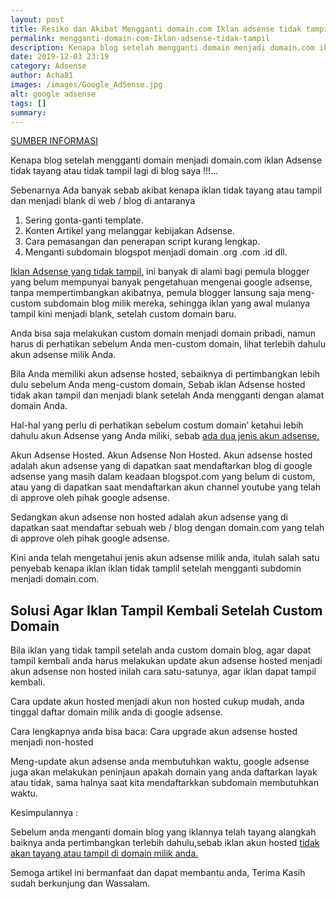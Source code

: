 ```yaml
---
layout: post
title: Resiko dan Akibat Mengganti domain.com Iklan adsense tidak tampil
permalink: mengganti-domain-com-Iklan-adsense-tidak-tampil
description: Kenapa blog setelah mengganti domain menjadi domain.com iklan Adsense tidak tayang atau tidak tampil lagi di blog saya !!!...
date: 2019-12-03 23:19
category: Adsense
author: Acha81
images: /images/Google_AdSense.jpg
alt: google adsense
tags: []
summary: 
---
```

[SUMBER INFORMASI](https://arazseo.blogspot.com/2019/11/iklan-adsense-tidak-tampil.html)

Kenapa blog setelah mengganti domain menjadi domain.com iklan Adsense tidak tayang atau tidak tampil lagi di blog saya !!!...

Sebenarnya Ada banyak sebab akibat kenapa iklan tidak tayang atau tampil dan menjadi blank di web / blog di antaranya

1. Sering gonta-ganti template.
2. Konten Artikel yang melanggar kebijakan Adsense.
3. Cara pemasangan dan penerapan script kurang lengkap.
4. Menganti subdomain blogspot menjadi domain .org .com .id dll.

[Iklan Adsense yang tidak tampil,](mengganti-domain-com-Iklan-adsense-tidak-tampil.html) ini banyak di alami bagi pemula blogger yang belum mempunyai banyak pengetahuan mengenai google adsense, tanpa mempertimbangkan akibatnya, pemula blogger lansung saja meng-custom subdomain blog milik mereka, sehingga iklan yang awal mulanya tampil kini menjadi blank, setelah custom domain baru.

Anda bisa saja melakukan custom domain menjadi domain pribadi, namun harus di perhatikan sebelum Anda men-custom domain, lihat terlebih dahulu akun adsense milik Anda.

Bila Anda memiliki akun adsense hosted, sebaiknya di pertimbangkan lebih dulu sebelum Anda meng-custom domain, Sebab iklan Adsense hosted tidak akan tampil dan menjadi blank setelah Anda mengganti dengan alamat domain Anda.

Hal-hal yang perlu di perhatikan sebelum costum domain’ ketahui lebih dahulu akun Adsense yang Anda miliki, sebab [ada dua jenis akun adsense.](https://arazseo.blogspot.com/2019/11/iklan-adsense-tidak-tampil.html)

Akun Adsense Hosted. Akun Adsense Non Hosted. Akun adsense hosted adalah akun adsense yang di dapatkan saat mendaftarkan blog di google adsense yang masih dalam keadaan blogspot.com yang belum di custom, atau yang di dapatkan saat mendaftarkan akun channel youtube yang telah di approve oleh pihak google adsense.

Sedangkan akun adsense non hosted adalah akun adsense yang di dapatkan saat mendaftar sebuah web / blog dengan domain.com yang telah di approve oleh pihak google adsense.

Kini anda telah mengetahui jenis akun adsense milik anda, itulah salah satu penyebab kenapa iklan iklan tidak tamplil setelah mengganti subdomin menjadi domain.com.

## Solusi Agar Iklan Tampil Kembali Setelah Custom Domain

Bila iklan yang tidak tampil setelah anda custom domain blog, agar dapat tampil kembali anda harus melakukan update akun adsense hosted menjadi akun adsense non hosted inilah cara satu-satunya, agar iklan dapat tampil kembali.

Cara update akun hosted menjadi akun non hosted cukup mudah, anda tinggal daftar domain milik anda di google adsense.

Cara lengkapnya anda bisa baca: Cara upgrade akun adsense hosted menjadi non-hosted

Meng-update akun adsense anda membutuhkan waktu, google adsense juga akan melakukan peninjaun apakah domain yang anda daftarkan layak atau tidak, sama halnya saat kita mendaftarkkan subdomain membutuhkan waktu.

Kesimpulannya :

Sebelum anda menganti domain blog yang iklannya telah tayang alangkah baiknya anda pertimbangkan terlebih dahulu,sebab iklan akun hosted [tidak akan tayang atau tampil di domain milik anda.](mengganti-domain-com-Iklan-adsense-tidak-tampil.html)

Semoga artikel ini bermanfaat dan dapat membantu anda,
Terima Kasih sudah berkunjung dan Wassalam.
